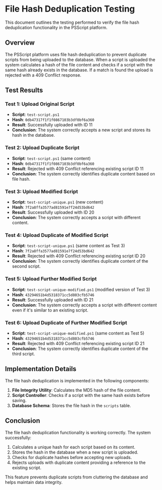 # File Hash Deduplication Testing

This document outlines the testing performed to verify the file hash deduplication functionality in the PSScript platform.

## Overview

The PSScript platform uses file hash deduplication to prevent duplicate scripts from being uploaded to the database. When a script is uploaded the system calculates a hash of the file content and checks if a script with the same hash already exists in the database. If a match is found the upload is rejected with a 409 Conflict response.

## Test Results

### Test 1: Upload Original Script

- **Script**: `test-script.ps1`
- **Hash**: `0db47317f1f1f0867103b3df0bf6a360`
- **Result**: Successfully uploaded with ID 11
- **Conclusion**: The system correctly accepts a new script and stores its hash in the database.

### Test 2: Upload Duplicate Script

- **Script**: `test-script.ps1` (same content)
- **Hash**: `0db47317f1f1f0867103b3df0bf6a360`
- **Result**: Rejected with 409 Conflict referencing existing script ID 11
- **Conclusion**: The system correctly identifies duplicate content based on file hash.

### Test 3: Upload Modified Script

- **Script**: `test-script-unique.ps1` (new content)
- **Hash**: `7f2a8ffa3577ad81591e7f24d53bd642`
- **Result**: Successfully uploaded with ID 20
- **Conclusion**: The system correctly accepts a script with different content.

### Test 4: Upload Duplicate of Modified Script

- **Script**: `test-script-unique.ps1` (same content as Test 3)
- **Hash**: `7f2a8ffa3577ad81591e7f24d53bd642`
- **Result**: Rejected with 409 Conflict referencing existing script ID 20
- **Conclusion**: The system correctly identifies duplicate content of the second script.

### Test 5: Upload Further Modified Script

- **Script**: `test-script-unique-modified.ps1` (modified version of Test 3)
- **Hash**: `43294651b4d5318371cc5d803cfb5746`
- **Result**: Successfully uploaded with ID 21
- **Conclusion**: The system correctly accepts a script with different content even if it's similar to an existing script.

### Test 6: Upload Duplicate of Further Modified Script

- **Script**: `test-script-unique-modified.ps1` (same content as Test 5)
- **Hash**: `43294651b4d5318371cc5d803cfb5746`
- **Result**: Rejected with 409 Conflict referencing existing script ID 21
- **Conclusion**: The system correctly identifies duplicate content of the third script.

## Implementation Details

The file hash deduplication is implemented in the following components:

1. **File Integrity Utility**: Calculates the MD5 hash of the file content.
2. **Script Controller**: Checks if a script with the same hash exists before saving.
3. **Database Schema**: Stores the file hash in the `scripts` table.

## Conclusion

The file hash deduplication functionality is working correctly. The system successfully:

1. Calculates a unique hash for each script based on its content.
2. Stores the hash in the database when a new script is uploaded.
3. Checks for duplicate hashes before accepting new uploads.
4. Rejects uploads with duplicate content providing a reference to the existing script.

This feature prevents duplicate scripts from cluttering the database and helps maintain data integrity.